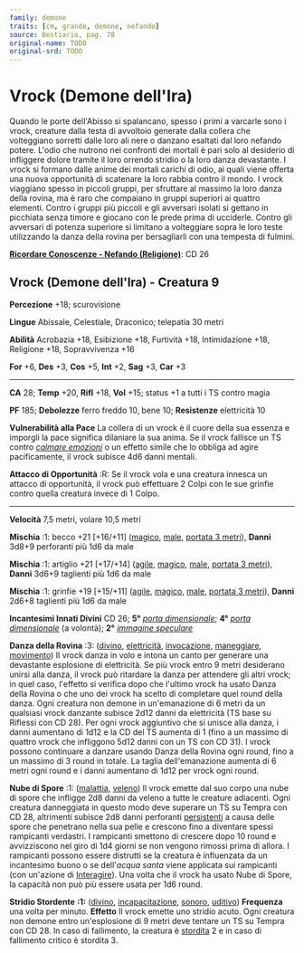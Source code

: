 ```yaml
---
family: demone
traits: [cm, grande, demone, nefando]
source: Bestiario, pag. 78
original-name: TODO
original-srd: TODO
---
```


# Vrock (Demone dell'Ira)

Quando le porte dell'Abisso si spalancano, spesso i primi a varcarle sono i
vrock, creature dalla testa di avvoltoio generate dalla collera che volteggiano
sorretti dalle loro ali nere o danzano esaltati dal loro nefando potere. L'odio
che nutrono nei confronti dei mortali è pari solo al desiderio di infliggere
dolore tramite il loro orrendo stridio o la loro danza devastante. I vrock si
formano dalle anime dei mortali carichi di odio, ai quali viene offerta una
nuova opportunità di scatenare la loro rabbia contro il mondo. I vrock viaggiano
spesso in piccoli gruppi, per sfruttare al massimo la loro danza della rovina,
ma è raro che compaiano in gruppi superiori ai quattro elementi. Contro i gruppi
più piccoli e gli avversari isolati si gettano in picchiata senza timore e
giocano con le prede prima di ucciderle. Contro gli avversari di potenza
superiore si limitano a volteggiare sopra le loro teste utilizzando la danza
della rovina per bersagliarli con una tempesta di fulmini.

**[Ricordare Conoscenze - Nefando (Religione)](/azioni/ricordare-conoscenze)**:
CD 26

## Vrock (Demone dell'Ira) - Creatura 9

**Percezione** +18; scurovisione

**Lingue** Abissale, Celestiale, Draconico; telepatia 30 metri

**Abilità** Acrobazia +18, Esibizione +18, Furtività +18, Intimidazione +18,
Religione +18, Sopravvivenza +16

**For** +6, **Des** +3, **Cos** +5, **Int** +2, **Sag** +3, **Car** +3

---

**CA** 28; **Temp** +20, **Rifl** +18, **Vol** +15; status +1 a tutti i TS
contro magia

**PF** 185; **Debolezze** ferro freddo 10, bene 10; **Resistenze** elettricità
10

**Vulnerabilità alla Pace** La collera di un vrock è il cuore della sua essenza
e imporgli la pace significa dilaniare la sua anima. Se il vrock fallisce un TS
contro _[calmare emozioni](/incantesimi/calmare-emozioni)_ o un effetto simile
che lo obbliga ad agire pacificamente, il vrock subisce 4d6 danni mentali.

**Attacco di Opportunità** :R: Se il vrock vola e una creatura innesca un
attacco di opportunità, il vrock può effettuare 2 Colpi con le sue grinfie
contro quella creatura invece di 1 Colpo.

---

**Velocità** 7,5 metri, volare 10,5 metri

**Mischia** :1: becco +21 \[+16/+11] ([magico](/tratti/magico),
[male](/tratti/male), [portata 3 metri](/tratti/portata)), **Danni** 3d8+9
perforanti più 1d6 da male

**Mischia** :1: artiglio +21 \[+17/+14] ([agile](/tratti/agile),
[magico](/tratti/magico), [male](/tratti/male),
[portata 3 metri](/tratti/portata)), **Danni** 3d6+9 taglienti più 1d6 da male

**Mischia** :1: grinfie +19 \[+15/+11] ([agile](/tratti/agile),
[magico](/tratti/magico), [male](/tratti/male),
[portata 3 metri](/tratti/portata)), **Danni** 2d6+8 taglienti più 1d6 da male

**Incantesimi Innati Divini** CD 26; **5°**
_[porta dimensionale](/incantesimi/porta-dimensionale)_; **4°**
_[porta dimensionale](/incantesimi/porta-dimensionale)_ (a volontà); **2°**
_[immagine speculare](/incantesimi/immagine-speculare)_

**Danza della Rovina** :3: ([divino](/tratti/divino),
[elettricità](/tratti/elettricita), [invocazione](/tratti/invocazione),
[maneggiare](/tratti/maneggiare), [movimento](/tratti/movimento)) Il vrock danza
in volo e intona un canto per generare una devastante esplosione di elettricità.
Se più vrock entro 9 metri desiderano unirsi alla danza, il vrock può ritardare
la danza per attendere gli altri vrock; in quel caso, l'effetto si verifica dopo
che l'ultimo vrock ha usato Danza della Rovina o che uno dei vrock ha scelto di
completare quel round della danza. Ogni creatura non demone in un'emanazione di
6 metri da un qualsiasi vrock danzante subisce 2d12 danni da elettricità (TS
base su Riflessi con CD 28). Per ogni vrock aggiuntivo che si unisce alla danza,
i danni aumentano di 1d12 e la CD del TS aumenta di 1 (fino a un massimo di
quattro vrock che infliggono 5d12 danni con un TS con CD 31). I vrock possono
continuare a danzare usando Danza della Rovina ogni round, fino a un massimo di
3 round in totale. La taglia dell'emanazione aumenta di 6 metri ogni round e i
danni aumentano di 1d12 per vrock ogni round.

**Nube di Spore** :1: ([malattia](/tratti/malattia), [veleno](/tratti/veleno))
Il vrock emette dal suo corpo una nube di spore che infligge 2d8 danni da veleno
a tutte le creature adiacenti. Ogni creatura danneggiata in questo modo deve
superare un TS su Tempra con CD 28, altrimenti subisce 2d8 danni perforanti
[persistenti](/condizioni/danno-persistente) a causa delle spore che penetrano
nella sua pelle e crescono fino a diventare spessi rampicanti verdastri. I
rampicanti smettono di crescere dopo 10 round e avvizziscono nel giro di 1d4
giorni se non vengono rimossi prima di allora. I rampicanti possono essere
distrutti se la creatura è influenzata da un incantesimo buono o se dell'_acqua
santa_ viene applicata sui rampicanti (con un'azione di
[Interagire](/azioni/interagire)). Una volta che il vrock ha usato Nube di
Spore, la capacità non può più essere usata per 1d6 round.

**Stridio Stordente** **:1:** ([divino](/tratti/divino),
[incapacitazione](/tratti/incapacitazione), [sonoro](/tratti/sonoro),
[uditivo](/tratti/uditivo)) **Frequenza** una volta per minuto. **Effetto** Il
vrock emette uno stridio acuto. Ogni creatura non demone entro un'esplosione di
9 metri deve tentare un TS su Tempra con CD 28. ln caso di fallimento, la
creatura è [stordita](/condizioni/stordito) 2 e in caso di fallimento critico è
stordita 3.
